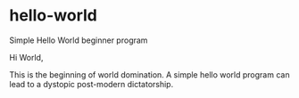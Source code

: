 # hello-world
Simple Hello World beginner program

Hi World,

This is the beginning of world domination. A simple hello world program can lead to a dystopic post-modern dictatorship.
